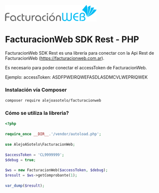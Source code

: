 ![FacturacionWeb](https://raw.githubusercontent.com/alejoasotelo/facturacionweb-sdk-rest/master/logo.png)

# FacturacionWeb SDK Rest - PHP

FacturacionWeb SDK Rest es una librería para conectar con la Api Rest de FacturacionWeb (https://facturacionweb.com.ar).

Es necesario para poder conectar el accessToken de FacturacionWeb.

Ejemplo:
accessToken: ASDFPWEIRQWEFASDLASDMCVLWEPRIQWEK

### Instalación vía Composer

```bash
composer require alejoasotelo/facturacionweb
```

### Cómo se utiliza la libreria?

```php
<?php

require_once __DIR__.'/vendor/autoload.php';

use AlejoASotelo\FacturacionWeb;

$accessToken = 'CL9999999';
$debug = true;

$ws = new FacturacionWeb($accessToken, $debug);
$result = $ws->getComprobante(1);

var_dump($result);
```